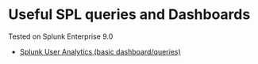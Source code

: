 # Useful SPL queries and Dashboards
Tested on Splunk Enterprise 9.0

- [Splunk User Analytics (basic dashboard/queries)](https://github.com/megazina/splunk-spl-queries/SplunkUserAnalytics)